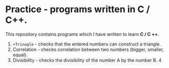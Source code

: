 


# Practice - programs written in C / C++.

This repository contains programs which I have written to learn **C / C ++**.

1. ```+Trinagle``` - checks that the entered numbers can construct a triangle.
2. Correlation - checks correlation between two numbers (bigger, smaller, equal).
3. Divisibility - checks the divisibility of the number A by the number B.
4

